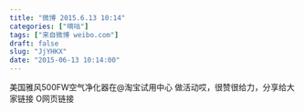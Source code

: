 ```yaml
---
title: "微博 2015.6.13 10:14"
categories: ["嘀咕"]
tags: ["来自微博 weibo.com"]
draft: false
slug: "JjYHKX"
date: "2015-06-13 10:14:00"
---
```


<p>美国雅风500FW空气净化器在@淘宝试用中心   做活动哎，很赞很给力，分享给大家链接 O网页链接 ​​​​</p>
